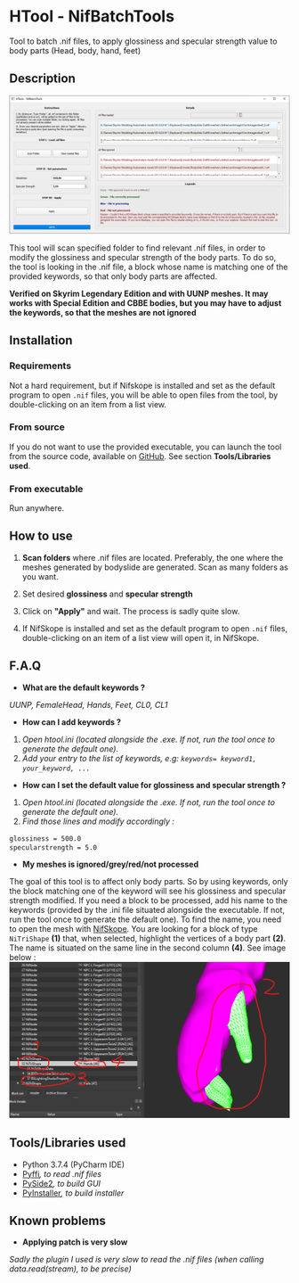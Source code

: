 # HTool - NifBatchTools

Tool to batch .nif files, to apply glossiness and specular strength value to body parts (Head, body, hand, feet)

## Description

![Overview](res/img/tool.png)

This tool will scan specified folder to find relevant .nif files, in order to modify the glossiness and specular strength
of the body parts. To do so, the tool is looking in the .nif file, a block whose name is matching one of the provided keywords,
so that only body parts are affected. 

__Verified on Skyrim Legendary Edition and with UUNP meshes. It may works with Special Edition and CBBE bodies, but you
may have to adjust the keywords, so that the meshes are not ignored__

## Installation

### Requirements

Not a hard requirement, but if Nifskope is installed and set as the default program to open `.nif` files, you will be able to
open files from the tool, by double-clicking on an item from a list view.

### From source
If you do not want to use the provided executable, you can launch the tool from the source code, available on 
[GitHub](https://github.com/Hyperen0r/HTool_NifBatchTools). See section __Tools/Libraries used__.

### From executable
Run anywhere.

## How to use

1. __Scan folders__ where .nif files are located. Preferably, the one where the meshes generated by bodyslide are generated.
Scan as many folders as you want.

2. Set desired __glossiness__ and __specular strength__

3. Click on __"Apply"__ and wait. The process is sadly quite slow.

4. If NifSkope is installed and set as the default program to open `.nif` files, double-clicking on an item of a list view will open it, in NifSkope.

## F.A.Q

* __What are the default keywords ?__

_UUNP, FemaleHead, Hands, Feet, CL0, CL1_

* __How can I add keywords ?__

1. _Open htool.ini (located alongside the .exe. If not, run the tool once to generate the default one)._
2. _Add your entry to the list of keywords, e.g: `keywords= keyword1, your_keyword, ...`_

* __How can I set the default value for glossiness and specular strength ?__

1. _Open htool.ini (located alongside the .exe. If not, run the tool once to generate the default one)._
2. _Find those lines and modify accordingly :_
```
glossiness = 500.0
specularstrength = 5.0
```

* __My meshes is ignored/grey/red/not processed__

The goal of this tool is to affect only body parts. So by using keywords, only the block matching one of the keyword 
will see his glossiness and specular strength modified. If you need a block to be processed, add his name to the
keywords (provided by the .ini file situated alongside the executable. If not, run the tool once to generate the 
default one). To find the name, you need to open the mesh with [NifSkope](https://github.com/niftools/nifskope/releases). 
You are looking for a block of type `NiTriShape` __(1)__ that, when selected, highlight the vertices of a body part __(2)__. 
The name is situated on the same line in the second column __(4)__. See image below : ![How to find the name of a block, using NifSkope](res/img/find_name.png)

## Tools/Libraries used

* Python 3.7.4 (PyCharm IDE)
* [Pyffi](https://github.com/niftools/pyffi)_, to read .nif files_
* [PySide2](https://wiki.qt.io/Qt_for_Python)_, to build GUI_
* [PyInstaller](https://www.pyinstaller.org/)_, to build installer_

## Known problems

* __Applying patch is very slow__

_Sadly the plugin I used is very slow to read the .nif files (when calling data.read(stream), to be precise)_
